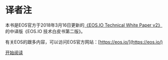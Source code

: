 # 译者注

本书是EOS官方于2018年3月16日更新的[《EOS.IO Technical White Paper v2》](https://github.com/EOSIO/Documentation/blob/master/TechnicalWhitePaper.md)的中译版《EOS.IO 技术白皮书第二版》。

有关EOS的跟多内容，可以访问EOS官方网站：[https://eos.io/](https://eos.io/)

[开始阅读](https://github.com/snakorse/eos-whitepaper/tree/0bb5fc97fa475ad37f50ba0d5e64e8e1d9bb64f2/SUMMARY.md)


